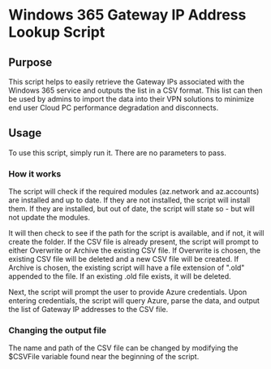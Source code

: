 # Windows 365 Gateway IP Address Lookup Script
## Purpose
This script helps to easily retrieve the Gateway IPs associated with the Windows 365 service and outputs the list in a CSV format. This list can then be used by admins to import the data into their VPN solutions to minimize end user Cloud PC performance degradation and disconnects.

## Usage

To use this script, simply run it. There are no parameters to pass. 

### How it works

The script will check if the required modules (az.network and az.accounts) are installed and up to date. If they are not installed, the script will install them. If they are installed, but out of date, the script will state so - but will not update the modules.

It will then check to see if the path for the script is available, and if not, it will create the folder. If the CSV file is already present, the script will prompt to either Overwrite or Archive the existing CSV file. If Overwrite is chosen, the existing CSV file will be deleted and a new CSV file will be created. If Archive is chosen, the existing script will have a file extension of ".old" appended to the file. If an existing .old file exists, it will be deleted.

Next, the script will prompt the user to provide Azure credentials. Upon entering credentials, the script will query Azure, parse the data, and output the list of Gateway IP addresses to the CSV file.

### Changing the output file
The name and path of the CSV file can be changed by modifying the $CSVFile variable found near the beginning of the script. 
